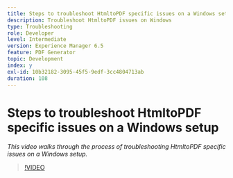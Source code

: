 ```yaml
---
title: Steps to troubleshoot HtmltoPDF specific issues on a Windows setup
description: Troubleshoot HtmltoPDF issues on Windows
type: Troubleshooting
role: Developer
level: Intermediate
version: Experience Manager 6.5
feature: PDF Generator
topic: Development
index: y
exl-id: 10b32182-3095-45f5-9edf-3cc4804713ab
duration: 108
---
```

# Steps to troubleshoot HtmltoPDF specific issues on a Windows setup

*This video walks through the process of troubleshooting HtmltoPDF specific issues on a Windows setup.*

>[!VIDEO](https://video.tv.adobe.com/v/335545?quality=12&learn=on)
